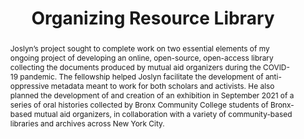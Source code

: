 ---
pid: g2021joslyn
title: Organizing Resource Library
category: Grad Fellowship Project
tags:
- Public Humanities
cohort_year: '2021'
abstract: Joslyn’s project sought to complete work on two essential elements of my
  ongoing project of developing an online, open-source, open-access library collecting
  the documents produced by mutual aid organizers during the COVID-19 pandemic. The
  fellowship helped Joslyn facilitate the development of anti-oppressive metadata
  meant to work for both scholars and activists. He also planned the development of
  and creation of an exhibition in September 2021 of a series of oral histories collected
  by Bronx Community College students of Bronx-based mutual aid organizers, in collaboration
  with a variety of community-based libraries and archives across New York City.
pis:
- joslyn
layout: project
---